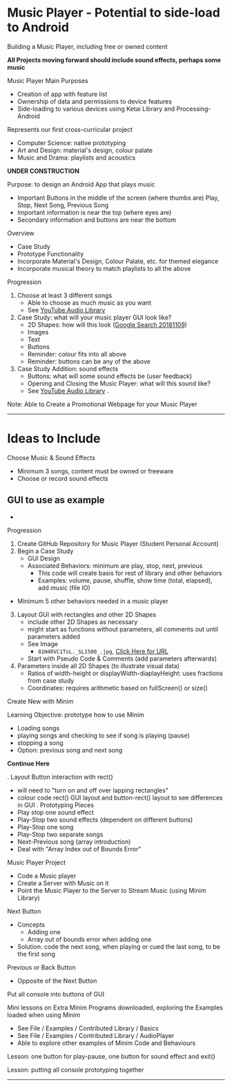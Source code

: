 # Music Player - Potential to side-load to Android
Building a Music Player, including free or owned content

**All Projects moving forward should include sound effects, perhaps some music**

Music Player Main Purposes
- Creation of app with feature list
- Ownership of data and permissions to device features
- Side-loading to various devices using Ketai Library and Processing-Android

Represents our first cross-curricular project
- Computer Science: native prototyping
- Art and Design: material's design, colour palate
- Music and Drama: playlists and acoustics

**UNDER CONSTRUCTION**

Purpose: to design an Android App that plays music
- Important Buttons in the middle of the screen (where thumbs are)
  Play, Stop, Next Song, Previous Song
- Important information is near the top (where eyes are)
- Secondary information and buttons are near the bottom

Overview
- Case Study
- Prototype Functionality
- Incorporate Material's Design, Colour Palate, etc. for themed elegance
- Incorporate musical theory to match playlists to all the above

Progression
1. Choose at least 3 different songs
   - Able to choose as much music as you want
   - See <a href="https://www.youtube.com/audiolibrary/music">YouTube Audio Library</a>
2. Case Study: what will your music player GUI look like?
   - 2D Shapes: how will this look (<a href="https://www.google.ca/search?safe=strict&rlz=1C1GCEA_enCA818CA818&tbm=isch&q=music+players+graphical+user+interfaces&backchip=online_chips:mobile+app&chips=q:music+players+graphical+user+interfaces,online_chips:design,online_chips:android,online_chips:apps&usg=AI4_-kTo8kS0TYqTQ7BMuBziGSFXpEh62Q&sa=X&ved=0ahUKEwiJ6NiK2cXeAhUmilQKHcSLARsQ3VYIKCgA&biw=1920&bih=889&dpr=1">Google Search 20181109</a>)
   - Images
   - Text
   - Buttons
   - Reminder: colour fits into all above
   - Reminder: buttons can be any of the above
3. Case Study Addition: sound effects
   - Buttons: what will some sound effects be (user feedback)
   - Opening and Closing the Music Player: what will this sound like?
   - See <a href="https://www.youtube.com/audiolibrary/music">YouTube Audio Library</a>
.  

Note: Able to Create a Promotional Webpage for your Music Player

---

# Ideas to Include
Choose Music & Sound Effects
- Minimum 3 songs, content must be owned or freeware
- Choose or record sound effects

GUI to use as example
-
-

Progression
1. Create GitHub Repository for Music Player (Student Personal Account)
2. Begin a Case Study
   - GUI Design
   - Associated Behaviors: minimum are play, stop, next, previous
     - This code will create basis for rest of library and other behaviors
     - Examples: volume, pause, shuffle, show time (total, elapsed), add music (file IO)
  - Minimum 5 other behaviors needed in a music player
3. Layout GUI with rectangles and other 2D Shapes
   - include other 2D Shapes as necessary
   - might start as functions without parameters, all comments out until parameters added
   - See Image
     - ```81H4RVC1TsL._SL1500_.jpg```, <a href="https://images-na.ssl-images-amazon.com/images/I/81H4RVC1TsL._SL1500_.jpg">Click Here for URL</a>
   - Start with Pseudo Code & Comments (add parameters afterwards)
4. Parameters inside all 2D Shapes (to illustrate visual data)
   - Ratios of width-height or displayWidth-diaplayHeight: uses fractions from case study
   - Coordinates: requires arithmetic based on fullScreen() or size()

Create New with Minim

Learning Objective: prototype how to use Minim
- Loading songs
- playing songs and checking to see if song is playing (pause)
- stopping a song
- Option: previous song and next song

**Continue Here**


. Layout Button interaction with rect()
  - will need to "turn on and off over lapping rectangles"
  - colour code rect() GUI layout and button-rect() layout to see differences in GUI
. Prototyping Pieces
  - Play stop one sound effect
  - Play-Stop two sound effects (dependent on different buttons)
  - Play-Stop one song
  - Play-Stop two separate songs
  - Next-Previous song (array introduction)
  - Deal with "Array Index out of Bounds Error"

Music Player Project
- Code a Music player
- Create a Server with Music on it
- Point the Music Player to the Server to Stream Music (using Minim Library)

Next Button
- Concepts
  - Adding one
  - Array out of bounds error when adding one
- Solution: code the next song, when playing or cued the last song, to be the first song

Previous or Back Button
- Opposite of the Next Button

Put all console into buttons of GUI

Mini lessons on Extra Minim Programs downloaded, exploring the Examples loaded when using Minim
- See File / Examples / Contributed Library / Basics
- See File / Examples / Contributed Library / AudioPlayer
- Able to explore other examples of Minim Code and Behaviours

Lesson: one button for play-pause, one button for sound effect and exit()

Lesson: putting all console prototyping together

---
